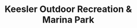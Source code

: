---
title: "Keesler Outdoor Recreation & Marina Park"
url: /biloxi/keesler-outdoor-recreation-und-marina-park/
shop: Outdoor
---